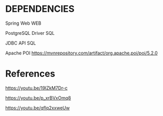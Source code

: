 # DEPENDENCIES

Spring Web WEB

PostgreSQL Driver SQL

JDBC API SQL

Apache POI https://mvnrepository.com/artifact/org.apache.poi/poi/5.2.0

# References

https://youtu.be/19lZkM7Dr-c

https://youtu.be/p_xrBVxOmq8

https://youtu.be/qflq2xxweUw